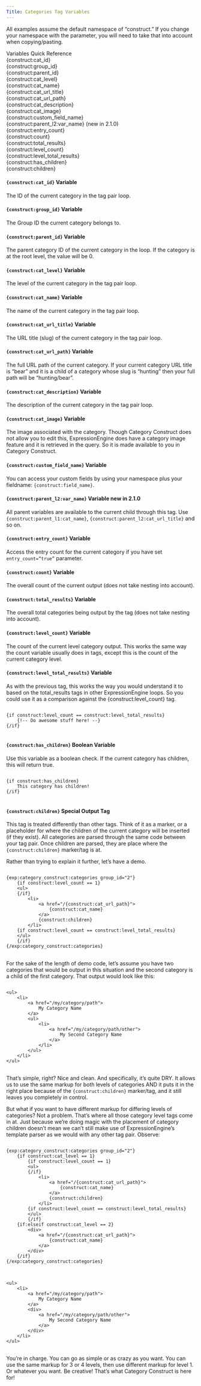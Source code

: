 ```yaml
---
Title: Categories Tag Variables
---
```


All examples assume the default namespace of “construct.” If you change your namespace with the parameter, you will need to take that into account when copying/pasting.

<div class="content-blocks__note software-docs-blocks__quick-ref">
<div class="content-blocks__note-title software-docs-blocks__quick-ref-title">
Variables Quick Reference
</div>
{construct:cat_id}<br>
{construct:group_id}<br>
{construct:parent_id}<br>
{construct:cat_level}<br>
{construct:cat_name}<br>
{construct:cat_url_title}<br>
{construct:cat_url_path}<br>
{construct:cat_description}<br>
{construct:cat_image}<br>
{construct:custom_field_name}<br>
{construct:parent_l2:var_name} (new in 2.1.0)<br>
{construct:entry_count}<br>
{construct:count}<br>
{construct:total_results}<br>
{construct:level_count}<br>
{construct:level_total_results}<br>
{construct:has_children}<br>
{construct:children}
</div>

#### `{construct:cat_id}` <span class="content-blocks__heading-note">Variable</span>

The ID of the current category in the tag pair loop.

#### `{construct:group_id}` <span class="content-blocks__heading-note">Variable</span>

The Group ID the current category belongs to.

#### `{construct:parent_id}` <span class="content-blocks__heading-note">Variable</span>

The parent category ID of the current category in the loop. If the category is at the root level, the value will be 0.

#### `{construct:cat_level}` <span class="content-blocks__heading-note">Variable</span>

The level of the current category in the tag pair loop.

#### `{construct:cat_name}` <span class="content-blocks__heading-note">Variable</span>

The name of the current category in the tag pair loop.

#### `{construct:cat_url_title}` <span class="content-blocks__heading-note">Variable</span>

The URL title (slug) of the current category in the tag pair loop.

#### `{construct:cat_url_path}` <span class="content-blocks__heading-note">Variable</span>

The full URL path of the current category. If your current category URL title is “bear” and it is a child of a category whose slug is “hunting” then your full path will be “hunting/bear”.

#### `{construct:cat_description}` <span class="content-blocks__heading-note">Variable</span>

The description of the current category in the tag pair loop.

#### `{construct:cat_image}` <span class="content-blocks__heading-note">Variable</span>

The image associated with the category. Though Category Construct does not allow you to edit this, ExpressionEngine does have a category image feature and it is retrieved in the query. So it is made available to you in Category Construct.

#### `{construct:custom_field_name}` <span class="content-blocks__heading-note">Variable</span>

You can access your custom fields by using your namespace plus your fieldname: `{construct:field_name}`.

#### `{construct:parent_l2:var_name}` <span class="content-blocks__heading-note">Variable</span> <span class="content-blocks__heading-note">new in 2.1.0</span>

All parent variables are available to the current child through this tag. Use `{construct:parent_l1:cat_name}`, `{construct:parent_l2:cat_url_title}` and so on.

#### `{construct:entry_count}` <span class="content-blocks__heading-note">Variable</span>

Access the entry count for the current category if you have set `entry_count=“true”` parameter.

#### `{construct:count}` <span class="content-blocks__heading-note">Variable</span>

The overall count of the current output (does not take nesting into account).

#### `{construct:total_results}` <span class="content-blocks__heading-note">Variable</span>

The overall total categories being output by the tag (does not take nesting into account).

#### `{construct:level_count}` <span class="content-blocks__heading-note">Variable</span>

The count of the current level category output. This works the same way the count variable usually does in tags, except this is the count of the current category level.

#### `{construct:level_total_results}` <span class="content-blocks__heading-note">Variable</span>

As with the previous tag, this works the way you would understand it to based on the total_results tags in other ExpressionEngine loops. So you could use it as a comparison against the {construct:level_count} tag.

<div class="content-blocks__pre-wrapper content-blocks__pre-wrapper--example">
<pre class="content-blocks__pre content-blocks__pre--example language-ee">
<code class="content-blocks__code content-blocks__code--example language-ee">
{if construct:level_count == construct:level_total_results}
	{!-- Do awesome stuff here! --}
{/if}
</code>
</pre>
</div>

#### `{construct:has_children}` <span class="content-blocks__heading-note">Boolean Variable</span>

Use this variable as a boolean check. If the current category has children, this will return true.

<div class="content-blocks__pre-wrapper content-blocks__pre-wrapper--example">
<pre class="content-blocks__pre content-blocks__pre--example language-ee">
<code class="content-blocks__code content-blocks__code--example language-ee">
{if construct:has_children}
	This category has children!
{/if}
</code>
</pre>
</div>

#### `{construct:children}` <span class="content-blocks__heading-note">Special Output Tag</span>

This tag is treated differently than other tags. Think of it as a marker, or a placeholder for where the children of the current category will be inserted (if they exist). All categories are parsed through the same code between your tag pair. Once children are parsed, they are place where the `{construct:children}` marker/tag is at.

Rather than trying to explain it further, let’s have a demo.

<div class="content-blocks__pre-wrapper content-blocks__pre-wrapper--example">
<pre class="content-blocks__pre content-blocks__pre--example language-ee">
<code class="content-blocks__code content-blocks__code--example language-ee">
{exp:category_construct:categories group_id="2"}
	{if construct:level_count == 1}
	&lt;ul>
	{/if}
		&lt;li>
			&lt;a href="/{construct:cat_url_path}">
				{construct:cat_name}
			&lt;/a>
			{construct:children}
		&lt;/li>
	{if construct:level_count == construct:level_total_results}
	&lt;/ul>
	{/if}
{/exp:category_construct:categories}
</code>
</pre>
</div>

For the sake of the length of demo code, let’s assume you have two categories that would be output in this situation and the second category is a child of the first category. That output would look like this:

<div class="content-blocks__pre-wrapper content-blocks__pre-wrapper--example">
<pre class="content-blocks__pre content-blocks__pre--example language-ee">
<code class="content-blocks__code content-blocks__code--example language-ee">
&lt;ul>
	&lt;li>
		&lt;a href="/my/category/path">
			My Category Name
		&lt;/a>
		&lt;ul>
			&lt;li>
				&lt;a href="/my/category/path/other">
					My Second Category Name
				&lt;/a>
			&lt;/li>
		&lt;/ul>
	&lt;/li>
&lt;/ul>
</code>
</pre>
</div>

That’s simple, right? Nice and clean. And specifically, it’s quite DRY. It allows us to use the same markup for both levels of categories AND it puts it in the right place because of the `{construct:children}` marker/tag, and it still leaves you completely in control.

But what if you want to have different markup for differing levels of categories? Not a problem. That’s where all those category level tags come in at. Just because we’re doing magic with the placement of category children doesn’t mean we can’t still make use of ExpressionEngine’s template parser as we would with any other tag pair. Observe:

<div class="content-blocks__pre-wrapper content-blocks__pre-wrapper--example">
<pre class="content-blocks__pre content-blocks__pre--example language-ee">
<code class="content-blocks__code content-blocks__code--example language-ee">
{exp:category_construct:categories group_id="2"}
	{if construct:cat_level == 1}
		{if construct:level_count == 1}
		&lt;ul>
		{/if}
			&lt;li>
				&lt;a href="/{construct:cat_url_path}">
					{construct:cat_name}
				&lt;/a>
				{construct:children}
			&lt;/li>
		{if construct:level_count == construct:level_total_results}
		&lt;/ul>
		{/if}
	{if:elseif construct:cat_level == 2}
		&lt;div>
			&lt;a href="/{construct:cat_url_path}">
				{construct:cat_name}
			&lt;/a>
		&lt;/div>
	{/if}
{/exp:category_construct:categories}
</code>
</pre>
</div>

<div class="content-blocks__pre-wrapper content-blocks__pre-wrapper--example">
<pre class="content-blocks__pre content-blocks__pre--example language-ee">
<code class="content-blocks__code content-blocks__code--example language-ee">
&lt;ul>
	&lt;li>
		&lt;a href="/my/category/path">
			My Category Name
		&lt;/a>
		&lt;div>
			&lt;a href="/my/category/path/other">
				My Second Category Name
			&lt;/a>
		&lt;/div>
	&lt;/li>
&lt;/ul>
</code>
</pre>
</div>

You’re in charge. You can go as simple or as crazy as you want. You can use the same markup for 3 or 4 levels, then use different markup for level 1. Or whatever you want. Be creative! That’s what Category Construct is here for!
